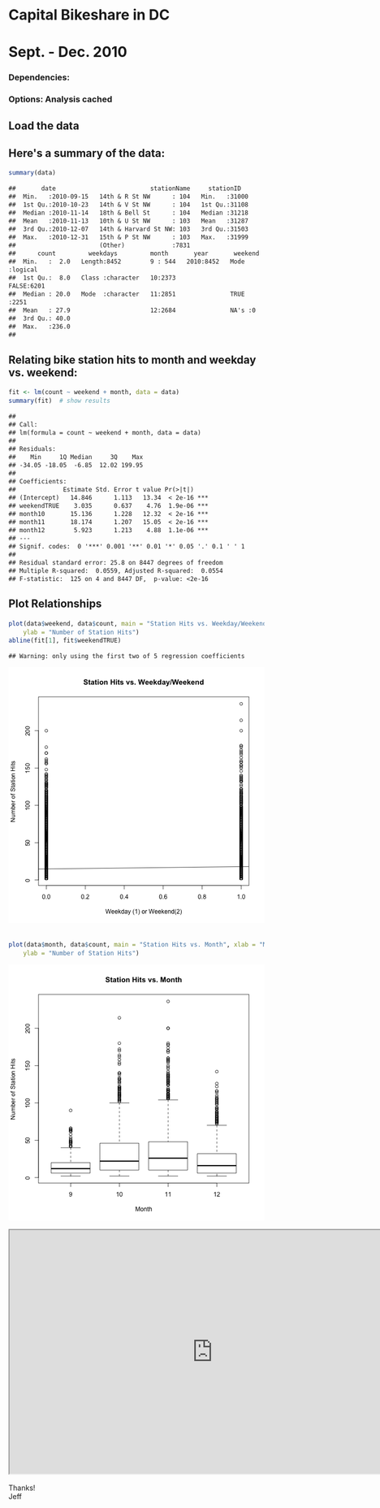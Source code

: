 Capital Bikeshare in DC
========================================================
# Sept. - Dec. 2010

### Dependencies:
### Options: Analysis cached



## Load the data



## Here's a summary of the data:


```r
summary(data)
```

```
##       date                          stationName     stationID    
##  Min.   :2010-09-15   14th & R St NW      : 104   Min.   :31000  
##  1st Qu.:2010-10-23   14th & V St NW      : 104   1st Qu.:31108  
##  Median :2010-11-14   18th & Bell St      : 104   Median :31218  
##  Mean   :2010-11-13   10th & U St NW      : 103   Mean   :31287  
##  3rd Qu.:2010-12-07   14th & Harvard St NW: 103   3rd Qu.:31503  
##  Max.   :2010-12-31   15th & P St NW      : 103   Max.   :31999  
##                       (Other)             :7831                  
##      count         weekdays         month       year       weekend       
##  Min.   :  2.0   Length:8452        9 : 544   2010:8452   Mode :logical  
##  1st Qu.:  8.0   Class :character   10:2373               FALSE:6201     
##  Median : 20.0   Mode  :character   11:2851               TRUE :2251     
##  Mean   : 27.9                      12:2684               NA's :0        
##  3rd Qu.: 40.0                                                           
##  Max.   :236.0                                                           
## 
```


## Relating bike station hits to month and weekday vs. weekend:


```r
fit <- lm(count ~ weekend + month, data = data)
summary(fit)  # show results
```

```
## 
## Call:
## lm(formula = count ~ weekend + month, data = data)
## 
## Residuals:
##    Min     1Q Median     3Q    Max 
## -34.05 -18.05  -6.85  12.02 199.95 
## 
## Coefficients:
##             Estimate Std. Error t value Pr(>|t|)    
## (Intercept)   14.846      1.113   13.34  < 2e-16 ***
## weekendTRUE    3.035      0.637    4.76  1.9e-06 ***
## month10       15.136      1.228   12.32  < 2e-16 ***
## month11       18.174      1.207   15.05  < 2e-16 ***
## month12        5.923      1.213    4.88  1.1e-06 ***
## ---
## Signif. codes:  0 '***' 0.001 '**' 0.01 '*' 0.05 '.' 0.1 ' ' 1
## 
## Residual standard error: 25.8 on 8447 degrees of freedom
## Multiple R-squared:  0.0559,	Adjusted R-squared:  0.0554 
## F-statistic:  125 on 4 and 8447 DF,  p-value: <2e-16
```


## Plot Relationships

```r
plot(data$weekend, data$count, main = "Station Hits vs. Weekday/Weekend", xlab = "Weekday (1) or Weekend(2)", 
    ylab = "Number of Station Hits")
abline(fit[1], fit$weekendTRUE)
```

```
## Warning: only using the first two of 5 regression coefficients
```

![plot of chunk unnamed-chunk-2](figure/unnamed-chunk-21.png) 

```r

plot(data$month, data$count, main = "Station Hits vs. Month", xlab = "Month", 
    ylab = "Number of Station Hits")
```

![plot of chunk unnamed-chunk-2](figure/unnamed-chunk-22.png) 


<iframe src="https://mapsengine.google.com/map/embed?mid=zBlpnPnIr12s.k-xTvWnNNEQg" width="800" height="480"></iframe>

Thanks!  
Jeff
